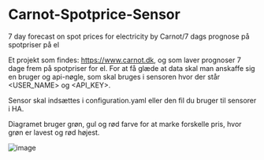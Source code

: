 # Carnot-Spotprice-Sensor
7 day forecast on spot prices for electricity by Carnot/7 dags prognose på spotpriser på el

Et projekt som findes: https://www.carnot.dk, og som laver prognoser 7 dage frem på spotpriser for el. For at få glæde at data skal man anskaffe sig en bruger og api-nøgle, som skal bruges i sensoren hvor der står <USER_NAME> og <API_KEY>.

Sensor skal indsættes i configuration.yaml eller den fil du bruger til sensorer i HA.

Diagramet bruger grøn, gul og rød farve for at marke forskelle pris, hvor grøn er lavest og rød højest.

![image](https://user-images.githubusercontent.com/103023823/183298508-3541253c-e5bf-469e-ad13-b27bf0a0daf3.png)
